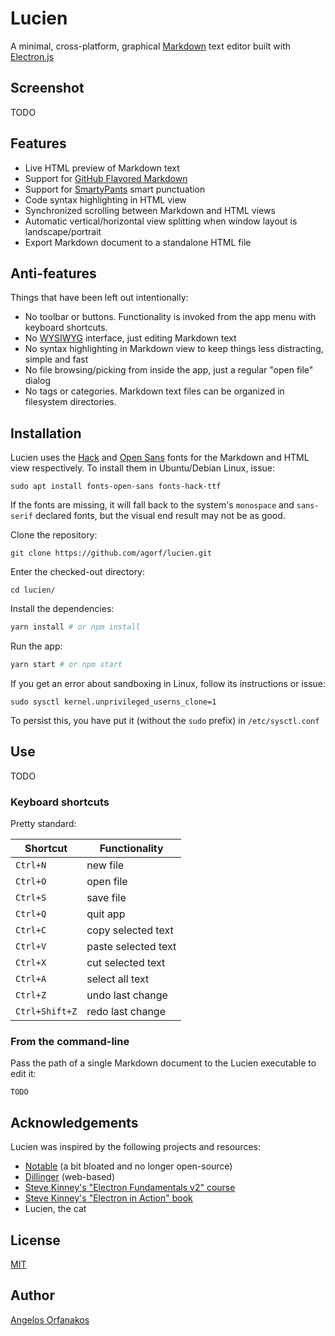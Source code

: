 # Lucien

A minimal, cross-platform, graphical [Markdown][] text editor built with [Electron.js](https://commonmark.org/)

## Screenshot

TODO

## Features

- Live HTML preview of Markdown text
- Support for [GitHub Flavored Markdown](https://github.github.com/gfm/)
- Support for [SmartyPants](https://daringfireball.net/projects/smartypants/) smart punctuation
- Code syntax highlighting in HTML view
- Synchronized scrolling between Markdown and HTML views
- Automatic vertical/horizontal view splitting when window layout is landscape/portrait
- Export Markdown document to a standalone HTML file

## Anti-features

Things that have been left out intentionally:

- No toolbar or buttons. Functionality is invoked from the app menu with keyboard shortcuts.
- No [WYSIWYG](https://en.wikipedia.org/wiki/WYSIWYG) interface, just editing Markdown text
- No syntax highlighting in Markdown view to keep things less distracting, simple and fast
- No file browsing/picking from inside the app, just a regular "open file" dialog
- No tags or categories. Markdown text files can be organized in filesystem directories.

## Installation

Lucien uses the [Hack](https://sourcefoundry.org/hack/) and [Open Sans](https://fonts.google.com/specimen/Open+Sans) fonts for the Markdown and HTML view respectively. To install them in Ubuntu/Debian Linux, issue:

```shell
sudo apt install fonts-open-sans fonts-hack-ttf
```

If the fonts are missing, it will fall back to the system's `monospace` and `sans-serif` declared fonts, but the visual end result may not be as good.

Clone the repository:

```shell
git clone https://github.com/agorf/lucien.git
```

Enter the checked-out directory:

```shell
cd lucien/
```

Install the dependencies:

```bash
yarn install # or npm install
```

Run the app:

```bash
yarn start # or npm start
```

If you get an error about sandboxing in Linux, follow its instructions or issue:

```
sudo sysctl kernel.unprivileged_userns_clone=1
```

To persist this, you have put it (without the `sudo` prefix) in `/etc/sysctl.conf`

## Use

TODO

### Keyboard shortcuts

Pretty standard:

|Shortcut|Functionality|
|--------|-------------|
|`Ctrl+N`|new file|
|`Ctrl+O`|open file|
|`Ctrl+S`|save file|
|`Ctrl+Q`|quit app|
|`Ctrl+C`|copy selected text|
|`Ctrl+V`|paste selected text|
|`Ctrl+X`|cut selected text|
|`Ctrl+A`|select all text|
|`Ctrl+Z`|undo last change|
|`Ctrl+Shift+Z`|redo last change|

### From the command-line

Pass the path of a single Markdown document to the Lucien executable to edit it:

```shell
TODO
```

## Acknowledgements

Lucien was inspired by the following projects and resources:

- [Notable](https://github.com/notable/notable) (a bit bloated and no longer open-source)
- [Dillinger](https://dillinger.io/) (web-based)
- [Steve Kinney's "Electron Fundamentals v2" course](https://frontendmasters.com/courses/electron-v2/)
- [Steve Kinney's "Electron in Action" book](https://www.manning.com/books/electron-in-action)
- Lucien, the cat

## License

[MIT](https://github.com/agorf/lucien/blob/master/LICENSE.txt)

## Author

[Angelos Orfanakos](https://angelos.dev)

[Markdown]: https://commonmark.org/
